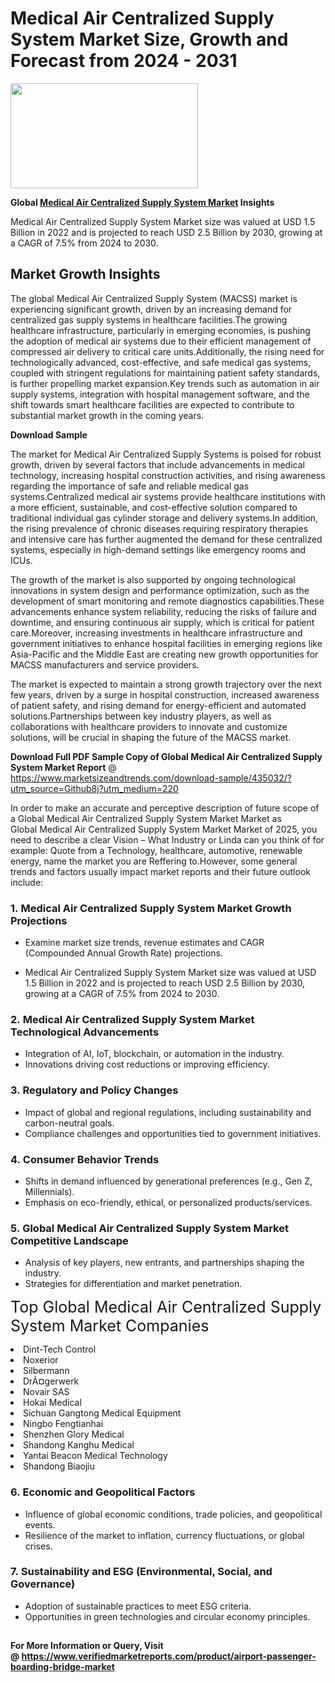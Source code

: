 <H1>Medical Air Centralized Supply System Market Size, Growth and Forecast from 2024 - 2031</H1><img class="aligncenter size-medium wp-image-584254" src="https://thirdeyenews.in/wp-content/uploads/2024/09/Global-Market-Research-300x168.jpeg" alt="" width="300" height="168" /><p><strong>Global&nbsp;<a href="https://www.marketsizeandtrends.com/download-sample/435032/?utm_source=Github8j?utm_medium=220">Medical Air Centralized Supply System Market</a> Insights</strong></p><p>Medical Air Centralized Supply System Market size was valued at USD 1.5 Billion in 2022 and is projected to reach USD 2.5 Billion by 2030, growing at a CAGR of 7.5% from 2024 to 2030.</p><p><h2>Market Growth Insights</h2> <p>The global Medical Air Centralized Supply System (MACSS) market is experiencing significant growth, driven by an increasing demand for centralized gas supply systems in healthcare facilities.The growing healthcare infrastructure, particularly in emerging economies, is pushing the adoption of medical air systems due to their efficient management of compressed air delivery to critical care units.Additionally, the rising need for technologically advanced, cost-effective, and safe medical gas systems, coupled with stringent regulations for maintaining patient safety standards, is further propelling market expansion.Key trends such as automation in air supply systems, integration with hospital management software, and the shift towards smart healthcare facilities are expected to contribute to substantial market growth in the coming years.</p> <p><strong>Download Sample</strong></p> <p>The market for Medical Air Centralized Supply Systems is poised for robust growth, driven by several factors that include advancements in medical technology, increasing hospital construction activities, and rising awareness regarding the importance of safe and reliable medical gas systems.Centralized medical air systems provide healthcare institutions with a more efficient, sustainable, and cost-effective solution compared to traditional individual gas cylinder storage and delivery systems.In addition, the rising prevalence of chronic diseases requiring respiratory therapies and intensive care has further augmented the demand for these centralized systems, especially in high-demand settings like emergency rooms and ICUs.</p> <p>The growth of the market is also supported by ongoing technological innovations in system design and performance optimization, such as the development of smart monitoring and remote diagnostics capabilities.These advancements enhance system reliability, reducing the risks of failure and downtime, and ensuring continuous air supply, which is critical for patient care.Moreover, increasing investments in healthcare infrastructure and government initiatives to enhance hospital facilities in emerging regions like Asia-Pacific and the Middle East are creating new growth opportunities for MACSS manufacturers and service providers.</p> <p>The market is expected to maintain a strong growth trajectory over the next few years, driven by a surge in hospital construction, increased awareness of patient safety, and rising demand for energy-efficient and automated solutions.Partnerships between key industry players, as well as collaborations with healthcare providers to innovate and customize solutions, will be crucial in shaping the future of the MACSS market.</p> <p><span class=""><strong>Download Full PDF Sample Copy of Global Medical Air Centralized Supply System Market Report</strong> @ <a href="https://www.marketsizeandtrends.com/download-sample/435032/?utm_source=Github8j?utm_medium=220" target="_blank">https://www.marketsizeandtrends.com/download-sample/435032/?utm_source=Github8j?utm_medium=220</a></span></p><p>In order to make an accurate and perceptive description of future scope of a Global&nbsp;Medical Air Centralized Supply System Market Market as Global&nbsp;Medical Air Centralized Supply System Market Market of 2025, you need to describe a clear Vision &ndash; What Industry or Linda can you think of for example: Quote from a Technology, healthcare, automotive, renewable energy, name the market you are Reffering to.However, some general trends and factors usually impact market reports and their future outlook include:</p><h3>1.&nbsp;<strong>Medical Air Centralized Supply System Market Growth Projections</strong></h3><ul><li>Examine market size trends, revenue estimates and CAGR (Compounded Annual Growth Rate) projections.</li><li><p>Medical Air Centralized Supply System Market size was valued at USD 1.5 Billion in 2022 and is projected to reach USD 2.5 Billion by 2030, growing at a CAGR of 7.5% from 2024 to 2030.</p></li></ul><h3>2.&nbsp;<strong>Medical Air Centralized Supply System Market Technological Advancements</strong></h3><ul><li>Integration of AI, IoT, blockchain, or automation in the industry.</li><li>Innovations driving cost reductions or improving efficiency.</li></ul><h3>3.&nbsp;<strong>Regulatory and Policy Changes</strong></h3><ul><li>Impact of global and regional regulations, including sustainability and carbon-neutral goals.</li><li>Compliance challenges and opportunities tied to government initiatives.</li></ul><h3>4.&nbsp;<strong>Consumer Behavior Trends</strong></h3><ul><li>Shifts in demand influenced by generational preferences (e.g., Gen Z, Millennials).</li><li>Emphasis on eco-friendly, ethical, or personalized products/services.</li></ul><h3>5.&nbsp;<strong>Global Medical Air Centralized Supply System Market Competitive Landscape</strong></h3><ul><li>Analysis of key players, new entrants, and partnerships shaping the industry.</li><li>Strategies for differentiation and market penetration.</li></ul><p data-pm-slice="1 1 []"><span style="color: inherit; font-family: inherit; font-size: 25px;">Top Global Medical Air Centralized Supply System Market Companies</span></p><div class="" data-test-id=""><p><li>Dint-Tech Control</li><li> Noxerior</li><li> Silbermann</li><li> DrÃ¤gerwerk</li><li> Novair SAS</li><li> Hokai Medical</li><li> Sichuan Gangtong Medical Equipment</li><li> Ningbo Fengtianhai</li><li> Shenzhen Glory Medical</li><li> Shandong Kanghu Medical</li><li> Yantai Beacon Medical Technology</li><li> Shandong Biaojiu</li></p></div><h3>6.&nbsp;<strong>Economic and Geopolitical Factors</strong></h3><ul><li>Influence of global economic conditions, trade policies, and geopolitical events.</li><li>Resilience of the market to inflation, currency fluctuations, or global crises.</li></ul><h3>7.&nbsp;<strong>Sustainability and ESG (Environmental, Social, and Governance)</strong></h3><ul><li>Adoption of sustainable practices to meet ESG criteria.</li><li>Opportunities in green technologies and circular economy principles.</li></ul><h2><strong style="font-size: 14px;">For More Information or Query, Visit @&nbsp;</strong><a style="background-color: #ffffff; font-size: 14px;" href="https://www.marketsizeandtrends.com/report/medical-air-centralized-supply-system-market/" target="_blank">https://www.verifiedmarketreports.com/product/airport-passenger-boarding-bridge-market</a></h2>